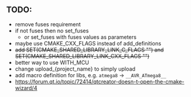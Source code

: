 ## TODO:
- remove fuses requirement
- if not fuses then no set_fuses
  - or set_fuses with fuses values as parameters
- maybe use CMAKE_CXX_FLAGS instead of add_definitions
- ~~add SET(CMAKE_SHARED_LIBRARY_LINK_C_FLAGS "") and SET(CMAKE_SHARED_LIBRARY_LINK_CXX_FLAGS "")~~
- better way to use WITH_MCU
- change upload_{project_name} to simply upload
- add macro definition for libs, e.g. `atmega8` &rarr; `__AVR_ATmega8__`
- https://forum.qt.io/topic/72414/qtcreator-doesn-t-open-the-cmake-wizard/4
